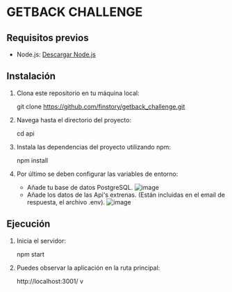 # GETBACK CHALLENGE

## Requisitos previos

- Node.js: [Descargar Node.js](https://nodejs.org)

## Instalación

1. Clona este repositorio en tu máquina local:

    git clone https://github.com/finstory/getback_challenge.git

2. Navega hasta el directorio del proyecto:

    cd api

3. Instala las dependencias del proyecto utilizando npm:

    npm install

4. Por último se deben configurar las variables de entorno:

    - Añade tu base de datos PostgreSQL.
    ![image](https://github.com/finstory/getback_challenge/assets/95634052/f97d04c8-1aac-4b24-9f1f-8ba23eff5a6e)
    - Añade los datos de las Api's extrenas. (Están incluidas en el email de respuesta, el archivo .env).
    ![image](https://github.com/finstory/getback_challenge/assets/95634052/52a3c3b9-09f1-4c14-93ae-a07b16f09519)


## Ejecución

1. Inicia el servidor:

    npm start

2. Puedes observar la aplicación en la ruta principal:

    http://localhost:3001/
v
